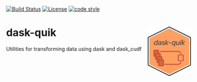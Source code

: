 [![Build Status](https://travis-ci.com/donchesworth/dask-quik.svg?branch=master)](https://travis-ci.com/donchesworth/dask-quik)
[![License](https://img.shields.io/badge/License-BSD%203--Clause-blue.svg)](https://opensource.org/licenses/BSD-3-Clause)
[![code style](https://img.shields.io/badge/code%20style-black-000000.svg)](https://github.com/psf/black)

# dask-quik  <img src="dask-quik.png" align="right" width="120" />
Utilities for transforming data using dask and dask_cudf
